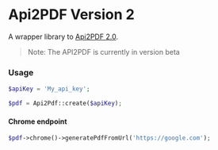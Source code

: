 # Api2PDF Version 2

A wrapper library to [Api2PDF 2.0](https://app.swaggerhub.com/apis-docs/api2pdf/api2pdf/2.0.0-beta#/). 

> Note: The API2PDF is currently in version beta


### Usage
```php
$apiKey = 'My_api_key';

$pdf = Api2Pdf::create($apiKey);

```

#### Chrome endpoint

```php
$pdf->chrome()->generatePdfFromUrl('https://google.com');
```

